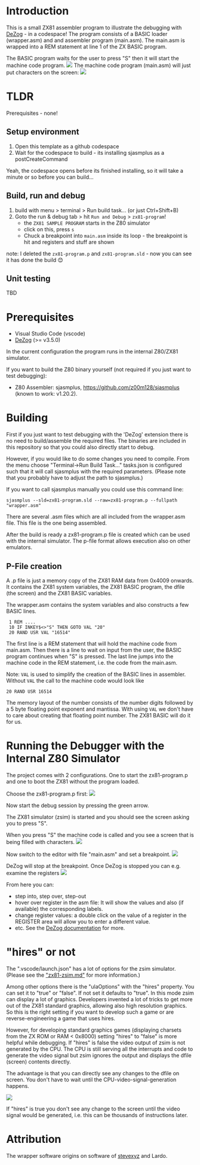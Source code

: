 # Introduction
This is a small ZX81 assembler program to illustrate the debugging with [DeZog](https://github.com/maziac/DeZog) - in a codespace!
The program consists of a BASIC loader (wrapper.asm) and and assembler program (main.asm).
The main.asm is wrapped into a REM statement at line 1 of the ZX BASIC program.

The BASIC program waits for the user to press "S" then it will start the machine code program.
![](documentation/images/screen_press_s_to_start.jpg)
The machine code program (main.asm) will just put characters on the screen:
![](documentation/images/screen_with_characters.jpg)

# TLDR

Prerequisites - none!

## Setup environment

1. Open this template as a github codespace
2. Wait for the codespace to build - its installing sjasmplus as a postCreateCommand

Yeah, the codespace opens before its finished installing, so it will take a 
minute or so before you can build...

## Build, run and debug

1. build with menu > terminal > Run build task... (or just Ctrl+Shift+B)
2. Goto the run & debug tab > hit `Run and Debug` > `zx81-program`!
   - the `ZX81 SAMPLE PROGRAM` starts in the Z80 simulator
   - click on this, press `s`
   - Chuck a breakpoint into `main.asm` inside its loop - the breakpoint is hit 
     and registers and stuff are shown

note: I deleted the `zx81-program.p` and `zx81-program.sld` - now you can see it 
has done the build 😊

## Unit testing

TBD

# Prerequisites

- Visual Studio Code (vscode)
- [DeZog](https://github.com/maziac/DeZog) (>= v3.5.0)

In the current configuration the program runs in the internal Z80/ZX81 simulator.

If you want to build the Z80 binary yourself (not required if you just want to test debugging):
- Z80 Assembler: sjasmplus, https://github.com/z00m128/sjasmplus (known to work: v1.20.2).


# Building
First if you just want to test debugging with the 'DeZog' extension there is no need to build/assemble the required files.
The binaries are included in this repository so that you could also directly start to debug.

However, if you would like to do some changes you need to compile.
From the menu choose "Terminal->Run Build Task..."
tasks.json is configured such that it will call sjasmplus with the required parameters. (Please note that you probably have to adjust the path to sjasmplus.)

If you want to call sjasmplus manually you could use this command line:
~~~
sjasmplus --sld=zx81-program.sld --raw=zx81-program.p --fullpath "wrapper.asm"
~~~

There are several .asm files which are all included from the wrapper.asm file. This file is the one being assembled.

After the build is ready a zx81-program.p file is created which can be used with the internal simulator.
The p-file format allows execution also on other emulators.

## P-File creation
A .p file is just a memory copy of the ZX81 RAM data from 0x4009 onwards.
It contains the ZX81 system variables, the ZX81 BASIC program, the dfile (the screen) and the ZX81 BASIC variables.

The wrapper.asm contains the system variables and also constructs a few BASIC lines.
~~~
 1 REM ....
 10 IF INKEY$<>"S" THEN GOTO VAL "20"
 20 RAND USR VAL "16514"
~~~

The first line is a REM statement that will hold the machine code from main.asm.
Then there is a line to wait on input from the user, the BASIC program continues when "S" is pressed.
The last line jumps into the machine code in the REM statement, i.e. the code from the main.asm.

Note:
`VAL` is used to simplify the creation of the BASIC lines in assembler.
Without `VAL` the call to the machine code would look like
~~~
20 RAND USR 16514
~~~
The memory layout of the number consists of the number digits followed by a 5 byte floating point exponent and mantissa.
With using `VAL` we don't have to care about creating that floating point number. The ZX81 BASIC will do it for us.


# Running the Debugger with the Internal Z80 Simulator

The project comes with 2 configurations. One to start the zx81-program.p and one to boot the ZX81 without the program loaded.

Choose the zx81-program.p first:
![](documentation/images/dbg_select_zsim.jpg)

Now start the debug session by pressing the green arrow.


The ZX81 simulator (zsim) is started and you should see the screen asking you to press "S".

When you press "S" the machine code is called and you see a screen that is being filled with characters.
![](documentation/images/screen_with_chars.gif)

Now switch to the editor with file "main.asm" and set a breakpoint.
![](documentation/images/dbg_breakpoint.jpg)

DeZog will stop at the breakpoint.
Once DeZog is stopped you can e.g. examine the registers
![](documentation/images/dbg_registers.jpg)


From here you can:
- step into, step over, step-out
- hover over register in the asm file: It will show the values and also (if available) the corresponding labels.
- change register values: a double click on the value of a register in the REGISTER area will allow you to enter a different value.
- etc. See the [DeZog documentation](https://github.com/maziac/DeZog/blob/main/documentation/Usage.md) for more.


# "hires" or not
The ".vscode/launch.json" has a lot of options for the zsim simulator.
(Please see the ["zx81-zsim.md"](https://github.com/maziac/DeZog/blob/main/documentation/zx81-zsim.md) for more information.)

Among other options there is the "ulaOptions" with the "hires" property.
You can set it to "true" or "false".
If not set it defaults to "true".
In this mode zsim can display a lot of graphics. Developers invented a lot of tricks to get more out of the ZX81 standard graphics, allowing also high resolution graphics.
So this is the right setting if you want to develop such a game or are reverse-engineering a game that uses hires.

However, for developing standard graphics games (displaying charsets from the ZX ROM or RAM < 0x8000) setting "hires" to "false" is more helpful while debugging.
If "hires" is false the video output of zsim is not generated by the CPU.
The CPU is still serving all the interrupts and code to generate the video signal but zsim ignores the output and displays the dfile (screen) contents directly.

The advantage is that you can directly see any changes to the dfile on screen.
You don't have to wait until the CPU-video-signal-generation happens.

![](documentation/images/dbg_step_hires_false.gif)

If "hires" is true you don't see any change to the screen until the video signal would be generated, i.e. this can be thousands of instructions later.



# Attribution
The wrapper software origins on software of [stevexyz](https://github.com/stevexyz) and Lardo.

